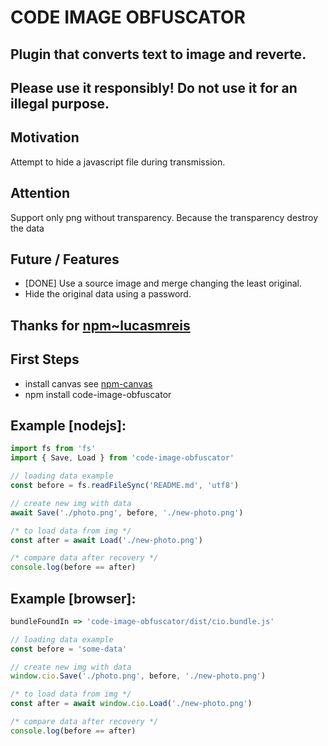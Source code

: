 # CODE IMAGE OBFUSCATOR

## Plugin that converts text to image and reverte.
## Please use it responsibly! Do not use it for an illegal purpose.

## Motivation
Attempt to hide a javascript file during transmission.

## Attention
Support only png without transparency. Because the transparency destroy the data

## Future / Features
* [DONE] Use a source image and merge changing the least original.
* Hide the original data using a password.

## Thanks for [npm~lucasmreis](https://www.npmjs.com/~lucasmreis)

## First Steps
* install canvas see [npm-canvas](https://www.npmjs.com/package/canvas)
* npm install code-image-obfuscator

## Example [nodejs]:
```javascript
import fs from 'fs'
import { Save, Load } from 'code-image-obfuscator'

// loading data example
const before = fs.readFileSync('README.md', 'utf8')

// create new img with data
await Save('./photo.png', before, './new-photo.png')

/* to load data from img */
const after = await Load('./new-photo.png')

/* compare data after recovery */
console.log(before == after)
```

## Example [browser]:
```javascript
bundleFoundIn => 'code-image-obfuscator/dist/cio.bundle.js'

// loading data example
const before = 'some-data'

// create new img with data
window.cio.Save('./photo.png', before, './new-photo.png')

/* to load data from img */
const after = await window.cio.Load('./new-photo.png')

/* compare data after recovery */
console.log(before == after)
```
